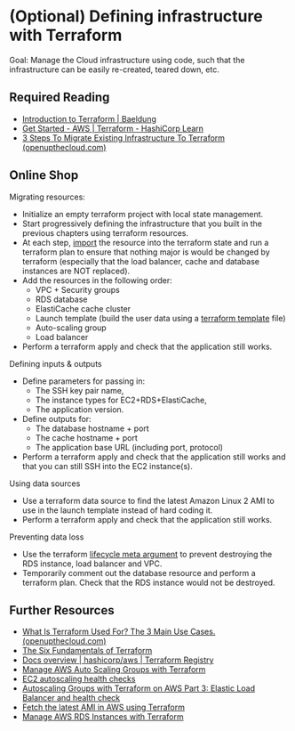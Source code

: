 # (Optional) Defining infrastructure with Terraform

Goal: Manage the Cloud infrastructure using code, such that the infrastructure can be easily re-created, teared down, etc.

## Required Reading

- [Introduction to Terraform | Baeldung](https://www.baeldung.com/ops/terraform-intro)
- [Get Started - AWS | Terraform - HashiCorp Learn](https://learn.hashicorp.com/collections/terraform/aws-get-started)
- [3 Steps To Migrate Existing Infrastructure To Terraform (openupthecloud.com)](https://openupthecloud.com/refactor-existing-infrastructure-with-terraform/)

## Online Shop

Migrating resources:

- Initialize an empty terraform project with local state management.
- Start progressively defining the infrastructure that you built in the previous chapters using terraform resources. 
- At each step, [import](https://developer.hashicorp.com/terraform/cli/import) the resource into the terraform state and run a terraform plan to ensure that nothing major is would be changed by terraform (especially that the load balancer, cache and database instances are NOT replaced).
- Add the resources in the following order:
  - VPC + Security groups
  - RDS database
  - ElastiCache cache cluster
  - Launch template (build the user data using a [terraform template](https://www.terraform.io/language/functions/templatefile) file)
  - Auto-scaling group
  - Load balancer
- Perform a terraform apply and check that the application still works.

Defining inputs & outputs

- Define parameters for passing in:
  - The SSH key pair name,
  - The instance types for EC2+RDS+ElastiCache,
  - The application version.
- Define outputs for:
  - The database hostname + port
  - The cache hostname + port
  - The application base URL (including port, protocol)
- Perform a terraform apply and check that the application still works and that you can still SSH into the EC2 instance(s).

Using data sources

- Use a terraform data source to find the latest Amazon Linux 2 AMI to use in the launch template instead of hard coding it.
- Perform a terraform apply and check that the application still works.

Preventing data loss

- Use the terraform [lifecycle meta argument](https://www.terraform.io/language/meta-arguments/lifecycle) to prevent destroying the RDS instance, load balancer and VPC.
- Temporarily comment out the database resource and perform a terraform plan. Check that the RDS instance would not be destroyed.

## Further Resources

- [What Is Terraform Used For? The 3 Main Use Cases. (openupthecloud.com)](https://openupthecloud.com/what-is-terraform-used-for/)
- [The Six Fundamentals of Terraform](https://openupthecloud.com/the-six-fundamentals-of-terraform/)
- [Docs overview | hashicorp/aws | Terraform Registry](https://registry.terraform.io/providers/hashicorp/aws/latest/docs)
- [Manage AWS Auto Scaling Groups with Terraform](https://developer.hashicorp.com/terraform/tutorials/aws/aws-asg)
- [EC2 autoscaling health checks](https://docs.aws.amazon.com/autoscaling/ec2/userguide/ec2-auto-scaling-health-checks.html)
- [Autoscaling Groups with Terraform on AWS Part 3: Elastic Load Balancer and health check](https://egkatzioura.com/2020/01/19/autoscaling-groups-with-terraform-on-aws-part-3-elastic-load-balancer-and-health-check/)
- [Fetch the latest AMI in AWS using Terraform](https://blog.knoldus.com/fetch-the-latest-ami-in-aws-using-terraform/)
- [Manage AWS RDS Instances with Terraform](https://developer.hashicorp.com/terraform/tutorials/aws/aws-rds)
